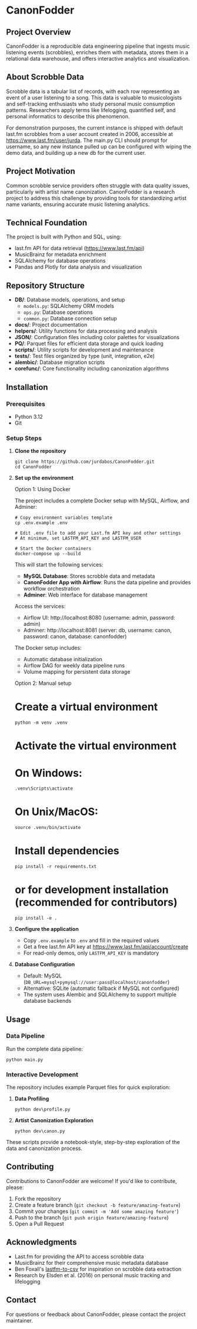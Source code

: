 # CanonFodder

## Project Overview

CanonFodder is a reproducible data engineering pipeline that ingests music listening events (scrobbles), enriches them with metadata, stores them in a relational data warehouse, and offers interactive analytics and visualization.

## About Scrobble Data

Scrobble data is a tabular list of records, with each row representing an event of a user listening to a song. This data is valuable to musicologists and self-tracking enthusiasts who study personal music consumption patterns. Researchers apply terms like lifelogging, quantified self, and personal informatics to describe this phenomenon.

For demonstration purposes, the current instance is shipped with default last.fm scrobbles from a user account created in 2006, accessible at https://www.last.fm/user/jurda.
The main.py CLI should prompt for username, so any new instance pulled up can be configured with wiping the demo data, and building up a new db for the current user.

## Project Motivation

Common scrobble service providers often struggle with data quality issues, particularly with artist name canonization.
CanonFodder is a research project to address this challenge by providing tools for standardizing artist name variants, ensuring accurate music listening analytics.

## Technical Foundation

The project is built with Python and SQL, using:
- last.fm API for data retrieval (https://www.last.fm/api)
- MusicBrainz for metadata enrichment
- SQLAlchemy for database operations
- Pandas and Plotly for data analysis and visualization

## Repository Structure

- **DB/**: Database models, operations, and setup
  - `models.py`: SQLAlchemy ORM models
  - `ops.py`: Database operations
  - `common.py`: Database connection setup
- **docs/**: Project documentation
- **helpers/**: Utility functions for data processing and analysis
- **JSON/**: Configuration files including color palettes for visualizations
- **PQ/**: Parquet files for efficient data storage and quick loading
- **scripts/**: Utility scripts for development and maintenance
- **tests/**: Test files organized by type (unit, integration, e2e)
- **alembic/**: Database migration scripts
- **corefunc/**: Core functionality including canonization algorithms

## Installation

### Prerequisites
- Python 3.12
- Git

### Setup Steps
1. **Clone the repository**
   ```shell
   git clone https://github.com/jurdabos/CanonFodder.git
   cd CanonFodder
   ```

2. **Set up the environment**

   Option 1: Using Docker

   The project includes a complete Docker setup with MySQL, Airflow, and Adminer:

   ```shell
   # Copy environment variables template
   cp .env.example .env

   # Edit .env file to add your Last.fm API key and other settings
   # At minimum, set LASTFM_API_KEY and LASTFM_USER

   # Start the Docker containers
   docker-compose up --build
   ```

   This will start the following services:
   - **MySQL Database**: Stores scrobble data and metadata
   - **CanonFodder App with Airflow**: Runs the data pipeline and provides workflow orchestration
   - **Adminer**: Web interface for database management

   Access the services:
   - Airflow UI: http://localhost:8080 (username: admin, password: admin)
   - Adminer: http://localhost:8081 (server: db, username: canon, password: canon, database: canonfodder)

   The Docker setup includes:
   - Automatic database initialization
   - Airflow DAG for weekly data pipeline runs
   - Volume mapping for persistent data storage

   Option 2: Manual setup
   # Create a virtual environment
   ```shell
   python -m venv .venv
   ```

   # Activate the virtual environment
   # On Windows:
   ```shell
   .venv\Scripts\activate
   ```

   # On Unix/MacOS:
   ```shell
   source .venv/bin/activate
   ```

   # Install dependencies
   ```shell
   pip install -r requirements.txt
   ```
   # or for development installation (recommended for contributors)
   ```shell
   pip install -e .
   ```

3. **Configure the application**
   - Copy `.env.example` to `.env` and fill in the required values
   - Get a free last.fm API key at https://www.last.fm/api/account/create
   - For read-only demos, only `LASTFM_API_KEY` is mandatory

4. **Database Configuration**
   - Default: MySQL (`DB_URL=mysql+pymysql://user:pass@localhost/canonfodder`)
   - Alternative: SQLite (automatic fallback if MySQL not configured)
   - The system uses Alembic and SQLAlchemy to support multiple database backends

## Usage

### Data Pipeline

Run the complete data pipeline:
```shell
python main.py
```

### Interactive Development

The repository includes example Parquet files for quick exploration:

1. **Data Profiling**
   ```shell
   python dev\profile.py
   ```

2. **Artist Canonization Exploration**
   ```shell
   python dev\canon.py
   ```

These scripts provide a notebook-style, step-by-step exploration of the data and canonization process.

## Contributing

Contributions to CanonFodder are welcome! If you'd like to contribute, please:

1. Fork the repository
2. Create a feature branch (`git checkout -b feature/amazing-feature`)
3. Commit your changes (`git commit -m 'Add some amazing feature'`)
4. Push to the branch (`git push origin feature/amazing-feature`)
5. Open a Pull Request

## Acknowledgments

- Last.fm for providing the API to access scrobble data
- MusicBrainz for their comprehensive music metadata database
- Ben Foxall's [lastfm-to-csv](https://github.com/benfoxall/lastfm-to-csv) for inspiration on scrobble data extraction
- Research by Elsden et al. (2016) on personal music tracking and lifelogging

## Contact

For questions or feedback about CanonFodder, please contact the project maintainer.
